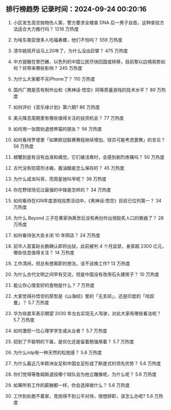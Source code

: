 
## 排行榜趋势 记录时间：2024-09-24 00:20:16
  
  1. 小区发生高空抛物伤人案，警方要求全楼查 DNA 后一男子自首，这种查验方法适合大力推行吗？ 1216 万热度
    
  2. 为啥东南亚很多人吃福寿螺，他们不怕吗？ 559 万热度
    
  3. 清华姚班开设马上20年了，为什么没出巨擘？ 475 万热度
    
  4. 中方提醒在黎巴嫩、以色列的中国公民尽快回国或转移，目前黎以边境局势如何？将带来哪些影响？ 245 万热度
    
  5. 为什么大家都不买iPhone了？ 110 万热度
    
  6. 国内厂商是否有制作出和《黑神话·悟空》同等质量游戏的技术水平？ 89 万热度
    
  7. 如何评价《音乐缘计划》第六期? 86 万热度
    
  8. 美元降息周期里有哪些值得关注的投资机会？ 77 万热度
    
  9. 如何用一张图劝退想养猫的朋友？ 56 万热度
    
  10. 如何看待罗德里「如果欧冠联赛赛程继续增加，球员可能考虑罢赛」的言论？ 56 万热度
    
  11. 螃蟹到底有没有血液和痛觉，它们被活煮时，会感到剧烈疼痛吗？ 50 万热度
    
  12. 古代没有防腐剂冰箱，酱油醋是怎么保存的？ 45 万热度
    
  13. 为什么成龙叫哥，而周星驰叫爷呢？ 38 万热度
    
  14. 你在野球场见过最强的中锋是怎样的？ 34 万热度
    
  15. 如何看待在IGN年度游戏投票活动中，《黑神话:悟空》目前已位列第一？ 34 万热度
    
  16. 为什么 Beyond 三子在黄家驹离世后没有再创作出很脍炙人口的歌曲了？ 28 万热度
    
  17. 如何看待张大奕关闭 10 年网店？ 24 万热度
    
  18. 前华人首富赵长鹏确认即将出狱，此前被判 4 个月监禁，身家超 2300 亿元，哪些信息值得关注？ 14 万热度
    
  19. 工作清闲，但总有想离职的想法，该不该换工作? 13 万热度
    
  20. 为什么古代文明之间早有交流，但是中国没有改用石头建房子？ 10 万热度
    
  21. 能让你心情变好的食物是什么？ 7 万热度
    
  22. 大家觉得孙悟空的原型是《山海经》里的「无支祁」，还是印度的「哈奴曼」？ 5.7 万热度
    
  23. 华为徐直军表示期望 2030 年左右实现无人驾驶，对此大家有哪些看法呢？ 5.7 万热度
    
  24. 如何激怒一位心理学学生或从业者？ 5.7 万热度
    
  25. 招到了不聪明的下属，是优化还是留着勉强用着？ 5.7 万热度
    
  26. 为什么intp有一种天然的松弛感？ 5.6 万热度
    
  27. 为什么最近几年欧洲女足和中国女足形成了断崖式的领先优势？ 5.6 万热度
    
  28. 你们觉得等詹姆斯退役哪个球队会为他立雕像呢，为什么呢？ 5.6 万热度
    
  29. 如果所有工作的薪酬都一样，你会选择做什么？ 5.6 万热度
    
  30. 工作到处跑不着家，竞岗得不到公平对待，很想辞职，该怎么办呢? 5.6 万热度
    